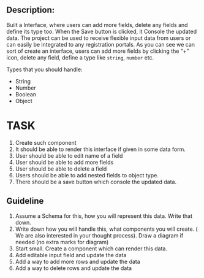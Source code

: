 
## Description:
Built a Interface, where users can add more fields, delete any fields and define its type too. When the Save button is clicked, it Console the updated data. The project can be used to receive flexible input data from users or can easily be integrated to any registration portals. As you can see we can sort of create an interface, users can add more fields by clicking the “+”
icon, delete any field, define a type like `string`, `number` etc.

Types that you should handle:
- String
- Number
- Boolean
- Object

# TASK
1. Create such component
2. It should be able to render this interface if given in some data form.
3. User should be able to edit name of a field
4. User should be able to add more fields
5. User should be able to delete a field
6. Users should be able to add nested fields to object type.
7. There should be a save button which console the updated data.

## Guideline
1. Assume a Schema for this, how you will represent this data. Write that down.
2. Write down how you will handle this, what components you will create. ( We are also interested in your thought process). Draw a diagram if needed (no extra marks for diagram)
3. Start small. Create a component which can render this data.
4. Add editable input field and update the data
5. Add a way to add more rows and update the data
6. Add a way to delete rows and update the data
